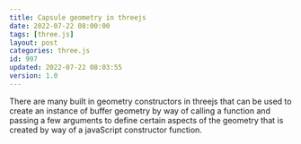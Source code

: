 ```yaml
---
title: Capsule geometry in threejs
date: 2022-07-22 08:00:00
tags: [three.js]
layout: post
categories: three.js
id: 997
updated: 2022-07-22 08:03:55
version: 1.0
---
```


There are many built in geometry constructors in threejs that can be used to create an instance of buffer geometry by way of calling a function and passing a few arguments to define certain aspects of the geometry that is created by way of a javaScript constructor function.

<!-- more -->
